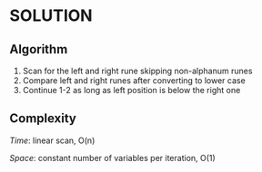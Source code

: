 # SOLUTION

## Algorithm

1. Scan for the left and right rune skipping non-alphanum runes
2. Compare left and right runes after converting to lower case
3. Continue 1-2 as long as left position is below the right one

## Complexity

*Time*: linear scan, O(n)

*Space*: constant number of variables per iteration, O(1)
